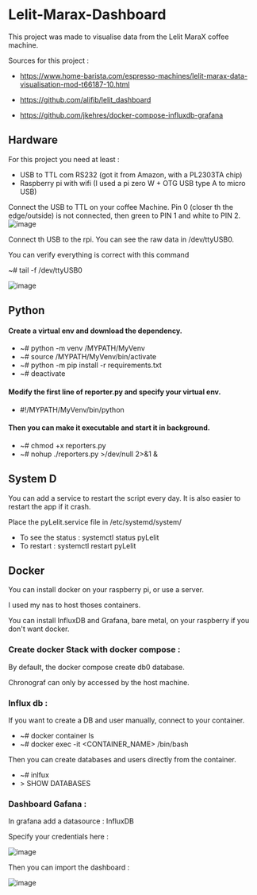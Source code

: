 # Lelit-Marax-Dashboard
This project was made to visualise data from the Lelit MaraX coffee machine.

Sources for this project :

- https://www.home-barista.com/espresso-machines/lelit-marax-data-visualisation-mod-t66187-10.html

- https://github.com/alifib/lelit_dashboard

- https://github.com/jkehres/docker-compose-influxdb-grafana

## Hardware 

For this project you need at least :
- USB to TTL com RS232 (got it from Amazon, with a PL2303TA chip)
- Raspberry pi with wifi (I used a pi zero W + OTG USB type A to micro USB)

Connect the USB to TTL on your coffee Machine. Pin 0 (closer th the edge/outside) is not connected, then green to PIN 1 and white to PIN 2.
![image](https://user-images.githubusercontent.com/62135577/209440068-4e53648a-7fcc-4596-91ef-93a80424e6cf.png)

Connect th USB to the rpi. You can see the raw data in /dev/ttyUSB0.

You can verify everything is correct with this command 


~# tail -f /dev/ttyUSB0

![image](https://user-images.githubusercontent.com/62135577/209440164-f714c4de-7c29-4a78-86d9-3020a155485c.png)

## Python 

#### Create a virtual env and download the dependency.

- ~# python -m venv /MYPATH/MyVenv
- ~# source /MYPATH/MyVenv/bin/activate
- ~# python -m pip install -r requirements.txt
- ~# deactivate

#### Modify the first line of reporter.py and specify your virtual env.
- #!/MYPATH/MyVenv/bin/python

#### Then you can make it executable and start it in background.
- ~# chmod +x reporters.py 
- ~# nohup ./reporters.py >/dev/null 2>&1 &

## System D

You can add a service to restart the script every day. It is also easier to restart the app if it crash.

Place the pyLelit.service file in /etc/systemd/system/

- To see the status : systemctl status pyLelit
- To restart : systemctl restart pyLelit

## Docker

You can install docker on your raspberry pi, or use a server.

I used my nas to host thoses containers.

You can install InfluxDB and Grafana, bare metal, on your raspberry if you don't want docker. 


### Create docker Stack with docker compose :

By default, the docker compose create db0 database.

Chronograf can only by accessed by the host machine.

### Influx db : 

If you want to create a DB and user manually, connect to your container.
- ~# docker container ls
- ~# docker exec -it <CONTAINER_NAME> /bin/bash


Then you can create databases and users directly from the container.
- ~# inlfux
- \> SHOW DATABASES

### Dashboard Gafana :

In grafana add a datasource : InfluxDB

Specify your credentials here : 

![image](https://user-images.githubusercontent.com/62135577/209438914-1b1ca26f-ae94-4c36-ab8f-42a8e3cd4b77.png)

Then you can import the dashboard : 

![image](https://user-images.githubusercontent.com/62135577/209470358-e92f55a5-a07c-4a3d-8bf2-dbd4f298d822.png)


